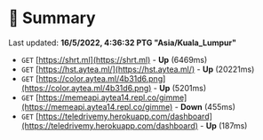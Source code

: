 # 📖 Summary
Last updated: **16/5/2022, 4:36:32 PTG "Asia/Kuala_Lumpur"**

- `GET` [https://shrt.ml](https://shrt.ml) - **Up** (6469ms)
- `GET` [https://hst.aytea.ml/](https://hst.aytea.ml/) - **Up** (20221ms)
- `GET` [https://color.aytea.ml/4b31d6.png](https://color.aytea.ml/4b31d6.png) - **Up** (5201ms)
- `GET` [https://memeapi.aytea14.repl.co/gimme](https://memeapi.aytea14.repl.co/gimme) - **Down** (455ms)
- `GET` [https://teledrivemy.herokuapp.com/dashboard](https://teledrivemy.herokuapp.com/dashboard) - **Up** (187ms)
